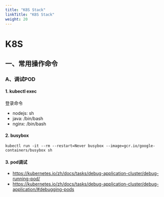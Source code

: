 ```yaml
---
title: "K8S Stack"
linkTitle: "K8S Stack"
weight: 20
---
```


# K8S

## 一、常用操作命令

### A、调试POD

#### 1. kubectl exec

登录命令

* nodejs: sh
* java: /bin/bash
* nginx: /bin/bash

#### 2. busybox

    kubectl run -it --rm --restart=Never busybox --image=gcr.io/google-containers/busybox sh

#### 3. pod调试

+ https://kubernetes.io/zh/docs/tasks/debug-application-cluster/debug-running-pod/
+ https://kubernetes.io/zh/docs/tasks/debug-application-cluster/debug-application/#debugging-pods